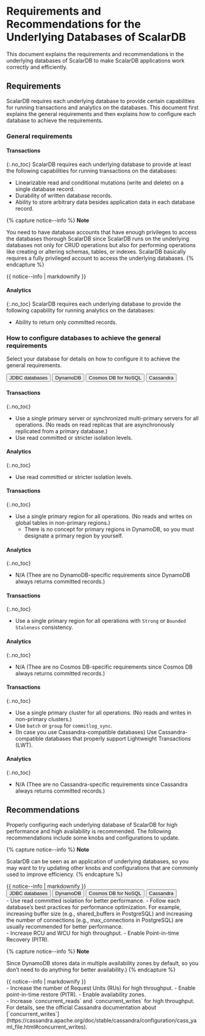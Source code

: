 # Requirements and Recommendations for the Underlying Databases of ScalarDB

This document explains the requirements and recommendations in the underlying databases of ScalarDB to make ScalarDB applications work correctly and efficiently.

## Requirements

ScalarDB requires each underlying database to provide certain capabilities for running transactions and analytics on the databases. This document first explains the general requirements and then explains how to configure each database to achieve the requirements.

### General requirements

#### Transactions
{:.no_toc}
ScalarDB requires each underlying database to provide at least the following capabilities for running transactions on the databases:
- Linearizable read and conditional mutations (write and delete) on a single database record.
- Durability of written database records.
- Ability to store arbitrary data besides application data in each database record.

{% capture notice--info %}
**Note**

You need to have database accounts that have enough privileges to access the databases thorough ScalarDB since ScalarDB runs on the underlying databases not only for CRUD operations but also for performing operations like creating or altering schemas, tables, or indexes. ScalarDB basically requires a fully privileged account to access the underlying databases.
{% endcapture %}

<div class="notice--info">{{ notice--info | markdownify }}</div>

#### Analytics
{:.no_toc}
ScalarDB requires each underlying database to provide the following capability for running analytics on the databases:
- Ability to return only committed records.

### How to configure databases to achieve the general requirements

Select your database for details on how to configure it to achieve the general requirements.

<div id="tabset-1">
<div class="tab">
  <button class="tablinks" onclick="openTab(event, 'JDBC_databases', 'tabset-1')" id="defaultOpen-1">JDBC databases</button>
  <button class="tablinks" onclick="openTab(event, 'DynamoDB', 'tabset-1')">DynamoDB</button>
  <button class="tablinks" onclick="openTab(event, 'Cosmos_DB_for_NoSQL', 'tabset-1')">Cosmos DB for NoSQL</button>
  <button class="tablinks" onclick="openTab(event, 'Cassandra', 'tabset-1')">Cassandra</button>
</div>

<div id="JDBC_databases" class="tabcontent" markdown="1">

#### Transactions
{:.no_toc}
- Use a single primary server or synchronized multi-primary servers for all operations. (No reads on read replicas that are asynchronously replicated from a primary database.)
- Use read committed or stricter isolation levels.

#### Analytics
{:.no_toc}
- Use read committed or stricter isolation levels.

</div>

<div id="DynamoDB" class="tabcontent" markdown="1">

#### Transactions
{:.no_toc}
- Use a single primary region for all operations. (No reads and writes on global tables in non-primary regions.)
  - There is no concept for primary regions in DynamoDB, so you must designate a primary region by yourself.

#### Analytics
{:.no_toc}
- N/A (Thee are no DynamoDB-specific requirements since DynamoDB always returns committed records.)

</div>

<div id="Cosmos_DB_for_NoSQL" class="tabcontent" markdown="1">

#### Transactions
{:.no_toc}
- Use a single primary region for all operations with `Strong` or `Bounded Staleness` consistency.

#### Analytics
{:.no_toc}
- N/A (Thee are no Cosmos DB-specific requirements since Cosmos DB always returns committed records.)

</div>

<div id="Cassandra" class="tabcontent" markdown="1">

#### Transactions
{:.no_toc}
- Use a single primary cluster for all operations. (No reads and writes in non-primary clusters.)
- Use `batch` or `group` for `commitlog_sync`.
- (In case you use Cassandra-compatible databases) Use Cassandra-compatible databases that properly support Lightweight Transactions (LWT).

#### Analytics
{:.no_toc}
- N/A (Thee are no Cassandra-specific requirements since Cassandra always returns committed records.)

</div>
</div>

## Recommendations

Properly configuring each underlying database of ScalarDB for high performance and high availability is recommended. The following recommendations include some knobs and configurations to update.

{% capture notice--info %}
**Note**

ScalarDB can be seen as an application of underlying databases, so you may want to try updating other knobs and configurations that are commonly used to improve efficiency.
{% endcapture %}
<div class="notice--info">{{ notice--info | markdownify }}</div>

<div id="tabset-2">
<div class="tab">
  <button class="tablinks" onclick="openTab(event, 'JDBC_databases2', 'tabset-2')" id="defaultOpen-2">JDBC databases</button>
  <button class="tablinks" onclick="openTab(event, 'DynamoDB2', 'tabset-2')">DynamoDB</button>
  <button class="tablinks" onclick="openTab(event, 'Cosmos_DB_for_NoSQL2', 'tabset-2')">Cosmos DB for NoSQL</button>
  <button class="tablinks" onclick="openTab(event, 'Cassandra2', 'tabset-2')">Cassandra</button>
</div>

<div id="JDBC_databases2" class="tabcontent" markdown="1">
- Use read committed isolation for better performance.
- Follow each database’s best practices for performance optimization. For example, increasing buffer size (e.g., shared_buffers in PostgreSQL) and increasing the number of connections (e.g., max_connections in PostgreSQL) are usually recommended for better performance.
</div>

<div id="DynamoDB2" class="tabcontent" markdown="1">
- Increase RCU and WCU for high throughput.
- Enable Point-in-time Recovery (PITR).

{% capture notice--info %}
**Note**

Since DynamoDB stores data in multiple availability zones by default, so you don’t need to do anything for better availability.)
{% endcapture %}
<div class="notice--info">{{ notice--info | markdownify }}</div>
</div>

<div id="Cosmos_DB_for_NoSQL2" class="tabcontent" markdown="1">
- Increase the number of Request Units (RUs) for high throughput.
- Enable point-in-time restore (PITR).
- Enable availability zones.
</div>

<div id="Cassandra2" class="tabcontent" markdown="1">
- Increase `concurrent_reads` and `concurrent_writes` for high throughput. For details, see the official Cassandra documentation about [`concurrent_writes`](https://cassandra.apache.org/doc/stable/cassandra/configuration/cass_yaml_file.html#concurrent_writes).
</div>
</div>
